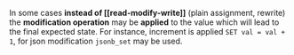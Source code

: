 In some cases **instead of [[read-modify-write]]** (plain assignment, rewrite) the **modification operation** may be **applied** to the value which will lead to the final expected state. For instance, increment is applied `SET val = val + 1`, for json modification `jsonb_set` may be used.
